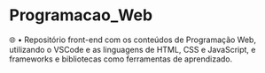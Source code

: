# Programacao_Web
🌐 • Repositório front-end com os conteúdos de Programação Web, utilizando o VSCode e as linguagens de HTML, CSS e JavaScript, e frameworks e bibliotecas como ferramentas de aprendizado.
